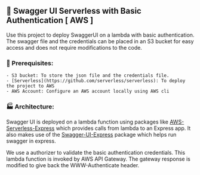 ## :baggage_claim: Swagger UI Serverless with Basic Authentication [ AWS ]

Use this project to deploy SwaggerUI on a lambda with basic authentication. 
The swagger file and the credentials can be placed in an S3 bucket for easy access and does not require modifications to the code.


### :construction: Prerequisites:
    - S3 bucket: To store the json file and the credentials file.
    - [Serverless](https://github.com/serverless/serverless): To deploy the project to AWS
    - AWS Account: Configure an AWS account locally using AWS cli

### :factory: Architecture:

Swagger UI is deployed on a lambda function using packages like [AWS-Serverless-Express](https://github.com/awslabs/aws-serverless-express) which provides calls from lambda to an Express app. It also makes use of the [Swagger-UI-Express](https://github.com/scottie1984/swagger-ui-express) package which helps run swagger in express.

We use a authorizer to validate the basic authentication credentials. This lambda function is invoked by AWS API Gateway. The gateway response is modified to give back the WWW-Authenticate header.

